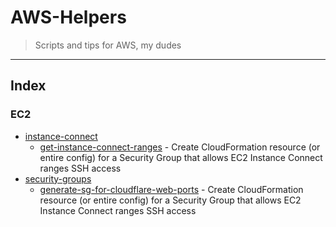 # AWS-Helpers
> Scripts and tips for AWS, my dudes

---

## Index

### EC2
- [instance-connect](instance-connect/)
  - [get-instance-connect-ranges](instance-connect/get-instance-connect-ranges.py.md) - Create CloudFormation resource (or entire config) for a Security Group that allows EC2 Instance Connect ranges SSH access
- [security-groups](security-groups/)
  - [generate-sg-for-cloudflare-web-ports](isecurity-groups/generate-sg-for-cloudflare-web-ports.py.md) - Create CloudFormation resource (or entire config) for a Security Group that allows EC2 Instance Connect ranges SSH access
